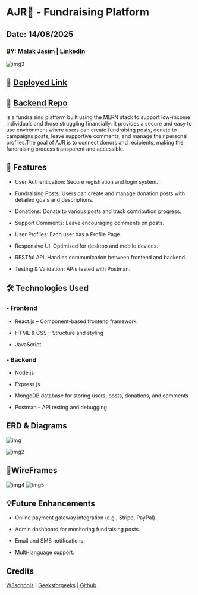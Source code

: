 
#              **AJR💸** - Fundraising Platform

## Date: 14/08/2025
###    BY: [Malak Jasim](https://github.com/Malak1805) | [LinkedIn](https://www.linkedin.com/in/malak-jasim-b518a1295/)
![img3](./img/AjrWebsiteLogo.webp)

## 🔗 [Deployed Link](https://ajr.surge.sh/)
## 🔗 [Backend Repo](https://github.com/Malak1805/Ajr-backend)

is a fundraising platform built using the MERN stack to support low-income individuals and those struggling financially. It provides a secure and easy to use environment where users can create fundraising posts, donate to campaigns posts, leave supportive comments, and manage their personal profiles.The goal of AJR is to connect donors and recipients, making the fundraising process transparent and accessible.

## 🚀 **Features**

- User Authentication: Secure registration and login system.

- Fundraising Posts: Users can create and manage donation posts with detailed goals and descriptions.

- Donations: Donate to various posts and track contribution progress.

- Support Comments: Leave encouraging comments on posts.

- User Profiles: Each user has a Profile Page

- Responsive UI: Optimized for desktop and mobile devices.

- RESTful API: Handles communication between frontend and backend.

- Testing & Validation: APIs tested with Postman.


## 🛠️ **Technologies Used**
### - Frontend

- React.js – Component-based frontend framework

- HTML & CSS – Structure and styling

- JavaScript 

### - Backend

- Node.js 

- Express.js 

- MongoDB database for storing users, posts, donations, and comments

- Postman – API testing and debugging



## **ERD & Diagrams**

![img](./img/Ajr-ERD.png)

![img2](./img/Ajr-componentsHierarchy.png)

## **🎨WireFrames**

![img4](./img/Ajr-HomePage-wireframe.png)
![img5](./img/Ajr-Post-wireframe.png)

## 💡**Future Enhancements**
- Online payment gateway integration (e.g., Stripe, PayPal).

- Admin dashboard for monitoring fundraising posts.

- Email and SMS notifications.

- Multi-language support.

## **Credits**
[W3schools](https://www.w3schools.com/) | [Geeksforgeeks](https://www.w3schools.com/) | [Github](https://github.com/Vivek-Kamboj/Crowd_funding)